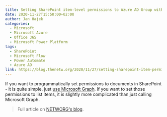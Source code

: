 ```yaml
---
title: Setting SharePoint item-level permissions to Azure AD Group with API
date: 2020-11-27T15:50:00+02:00
author: Jan Hajek
categories:
  - Microsoft
  - Microsoft Azure
  - Office 365
  - Microsoft Power Platform
tags:
  - SharePoint
  - Microsoft Flow
  - Power Automate
  - Azure AD
link: https://blog.thenetw.org/2020/11/27/setting-sharepoint-item-permissions-to-aad-group/
---
```


If you want to programmatically set permissions to documents in SharePoint - it is quite simple, just [use Microsoft Graph](https://docs.microsoft.com/en-us/graph/api/driveitem-createlink?WT.mc_id=AZ-MVP-5003178). If you want to set those permissions to list items, it is slightly more complicated than just calling Microsoft Graph.

> Full article on [NETWORG's blog](https://blog.thenetw.org/2020/11/27/setting-sharepoint-item-permissions-to-aad-group/).